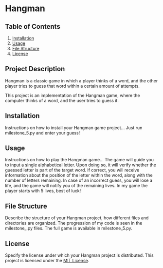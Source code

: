 <!-- Project Title -->
# Hangman

<!-- Table of Contents, if the README file is long -->
## Table of Contents

1. [Installation](#installation)
2. [Usage](#usage)
3. [File Structure](#file-structure)
4. [License](#license)

<!-- A description of the project: what it does, the aim of the project, and what you learned -->
## Project Description

Hangman is a classic game in which a player thinks of a word, and the other player tries to guess that word within a certain amount of attempts.

This project is an implementation of the Hangman game, where the computer thinks of a word, and the user tries to guess it.

<!-- Installation instructions -->
## Installation

Instructions on how to install your Hangman game project...
Just run milestone_5.py and enter your guess!

<!-- Usage instructions -->
## Usage

Instructions on how to play the Hangman game...
The game will guide you to input a single alphabetical letter. Upon doing so, it will verify whether the guessed letter is part of the target word. If correct, you will receive information about the position of the letter within the word, along with the number of letters remaining. In case of an incorrect guess, you will lose a life, and the game will notify you of the remaining lives. In my game the player starts with 5 lives, best of luck!

<!-- File structure of the project -->
## File Structure

Describe the structure of your Hangman project, how different files and directories are organized.
The progression of my code is seen in the milestone_.py files. The full game is available in milestone_5.py.

<!-- License information -->
## License

Specify the license under which your Hangman project is distributed.
This project is licensed under the [MIT License](./LICENSE).
